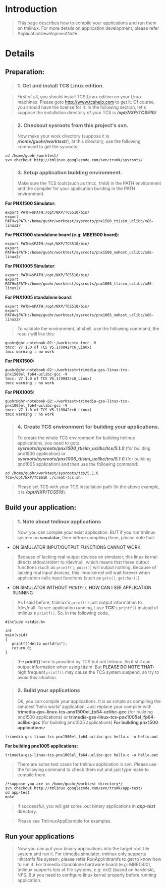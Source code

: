 

# Introduction #

> This page describes how to compile your applications and run them on tmlinux. For more details on application development, please refer ApplicationDevelopmentNote.


# Details #


## Preparation: ##
> ### 1. Get and install TCS Linux edition. ###

> First of all, you should install TCS Linux edition on your Linux machines. Please goto http://www.tcshelp.com to get it. Of course, you should have the license for it.
> In the following section, let's suppose the installation directory of your TCS is _**/opt/NXP/TCS510/**_

> ### 2. Checkout sysroots from this project's svn. ###
> Now make your work directory (suppose it is _**/home/guohr/worktest/**_), at this directory, use the following command to get the sysroots:
```
cd /home/guohr/worktest/
svn checkout http://tmlinux.googlecode.com/svn/trunk/sysroots/
```
> ### 3. Setup application building environment. ###
> Make sure the TCS tools(such as tmcc, tmld) in the PATH environment and the compiler for your application building in the PATH environment.

**For PNX1500 Simulator:**
```
export PATH=$PATH:/opt/NXP/TCS510/bin/
export PATH=$PATH:/home/guohr/worktest/sysroots/pnx1500_ttisim_uclibc/x86-linux2/
```

**For PNX1500 standalone board (e.g: MBE1500 board):**
```
export PATH=$PATH:/opt/NXP/TCS510/bin/
export PATH=$PATH:/home/guohr/worktest/sysroots/pnx1500_nohost_uclibc/x86-linux2/
```

**For PNX1005 Simulator**:
```
export PATH=$PATH:/opt/NXP/TCS510/bin/
export PATH=$PATH:/home/guohr/worktest/sysroots/pnx1005_ttisim_uclibc/x86-linux2/
```

**For PNX1005 standalone board**:
```
export PATH=$PATH:/opt/NXP/TCS510/bin/
export PATH=$PATH:/home/guohr/worktest/sysroots/pnx1005_nohost_uclibc/x86-linux2/
```

> To validate the environment, at shell, use the following command, the result will like this:
```
guohr@ghr-notebook-02:~/worktest> tmcc -V
tmcc: V7.1.0 of TCS V5.1(0042rc6_Linux)
tmcc warning : no work
```

**For PNX1500:**
```
guohr@ghr-notebook-02:~/worktest>trimedia-gss-linux-tcs-pnx1500el_fp64-uclibc-gcc -V
tmcc: V7.1.0 of TCS V5.1(0042rc6_Linux)
tmcc warning : no work
```

**For PNX1005:**
```
guohr@ghr-notebook-02:~/worktest>trimedia-gss-linux-tcs-pnx1005el_fp64-uclibc-gcc -V
tmcc: V7.1.0 of TCS V5.1(0042rc6_Linux)
tmcc warning : no work
```

> ### 4. Create TCS environment for building your applications. ###
> To create the whole TCS environment for building tmlinux applications, you need to goto **_sysroots/sysroots/pnx1500\_ttisim\_uclibc/tcs/5.1.0_** (for building pnx1500 application) or **_sysroots/sysroots/pnx1005\_ttisim\_uclibc/tcs/5.1.0_** (for building pnx1005 application) and then use the following command:
```
cd /home/guohr/worktest/sysroots/tcs/5.1.0
TCS=/opt/NXP/TCS510 ./creat-tcs.sh
```

> Please set TCS with your TCS installation path (In the above example, it is **_/opt/NXP/TCS510_**).

## Build your application: ##
> ### 1. Note about tmlinux applications ###
> Now, you can compile your exist application. BUT if you run tmlinux system on **simulator**, then before compiling them, please note that:
  * ON SIMULATOR INPUT/OUTPUT FUNCTIONS CANNOT WORK
> Because of lacking real output devices on simulator, this linux kernel directs stdout/stderr to /dev/null, which means that these output functions (such as `printf()`, `puts()`) will output nothing. Because of lacking real input devices, this linux kernel will wait forever when application calls input functions (such as `gets()`, `getchar()`)

  * ON SIMULATOR WITHOUT `PRINTF()`, HOW CAN I SEE APPLICATION RUNNING
> As I said before, tmlinux's `printf()` just output information to /dev/null. To see application running, I use **TCS**'s `printf()` instead of tmlinux's `printf()`. So, in the following code,
```
#include <stdio.h>

int
main(void)
{
   printf("Hello world!\n");
   return 0;
}
```
> the **printf()** here is provided by TCS but not tmlinux. So it still can output information when using ttisim.
> But **PLEASE DO NOTE THAT:** high frequent `printf()` may cause the TCS system suspend, so try to avoid this situation.

> ### 2. Build your applications ###
> Ok, you can compile your applications. It is as simple as compiling the simplest 'hello world' application, Just replace your compiler with **trimedia-gss-linux-tcs-pnx1500el\_fp64-uclibc-gcc** (for building pnx1500 applications) or **trimedia-gss-linux-tcs-pnx1005el\_fp64-uclibc-gcc** (for building pnx1005 applications)
**For building pnx1500 applications:**
```
trimedia-gss-linux-tcs-pnx1500el_fp64-uclibc-gcc hello.c -o hello.out
```
**For building pnx1005 applications:**
```
trimedia-gss-linux-tcs-pnx1005el_fp64-uclibc-gcc hello.c -o hello.out
```

> There are some test cases for tmlinux application in svn. Please use the following command to check them out and just type make to compile them.
```
/*suppose you are in /home/guohr/worktest directory*/
svn checkout http://tmlinux.googlecode.com/svn/trunk/app-test/
cd app-test
make
```

> If successful, you will get some .out binary applications in **_app-test_** directory.

> Please see TmlinuxAppExample for examples.

## Run your applications ##
> Now you can put your binary applications into the target root file system and run it. For trimedia simulator, tmlinux only supports initramfs file system, please refer RunAppInitramfs to get to know how to run it. For trimedia standalone hardware board (e.g: MBE1500), tmlinux supports lots of file systems, e.g: ext2 (based on harddisk), NFS. But you need to configure linux kernel properly before running application.